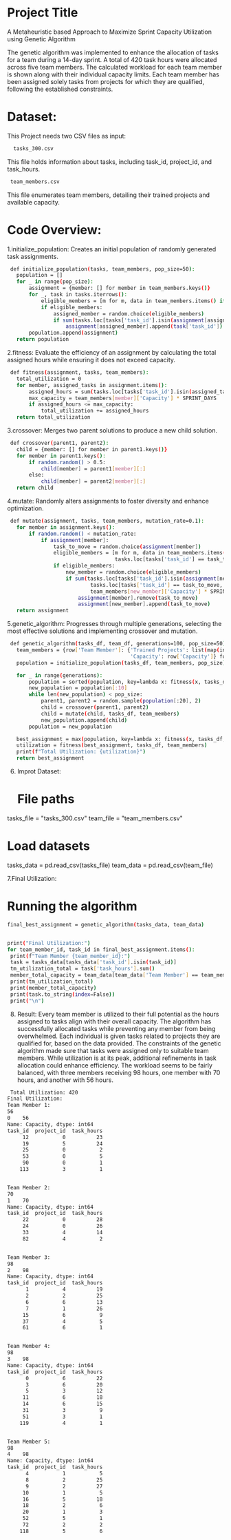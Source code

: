 # Project Title
A Metaheuristic based Approach to Maximize Sprint Capacity Utilization using Genetic Algorithm

The genetic algorithm was implemented to enhance the allocation of tasks for a team during a 14-day 
sprint. A total of 420 task hours were allocated across five team members. The calculated workload for 
each team member is shown along with their individual capacity limits. Each team member has been 
assigned solely tasks from projects for which they are qualified, following the established constraints.

# Dataset:
This Project needs two CSV files as input: 

```bash
  tasks_300.csv
```
 This file holds information about tasks, including task_id, project_id, and task_hours.
 ```bash
  team_members.csv
```
This file enumerates team members, detailing their trained projects and available capacity.
   
# Code Overview:
1.initialize_population: Creates an initial population of randomly generated task assignments.
 ```bash
  def initialize_population(tasks, team_members, pop_size=50):
    population = []
    for _ in range(pop_size):
        assignment = {member: [] for member in team_members.keys()}
        for _, task in tasks.iterrows():
            eligible_members = [m for m, data in team_members.items() if task['project_id'] in data['Trained Projects']]
            if eligible_members:
                assigned_member = random.choice(eligible_members)
                if sum(tasks.loc[tasks['task_id'].isin(assignment[assigned_member]), 'task_hours']) + task['task_hours'] <= team_members[assigned_member]['Capacity'] * SPRINT_DAYS:
                    assignment[assigned_member].append(task['task_id'])
        population.append(assignment)
    return population
```
    
    
2.fitness: Evaluate the efficiency of an assignment by calculating the total assigned hours while ensuring it does not exceed capacity.
 ```bash
  def fitness(assignment, tasks, team_members):
    total_utilization = 0
    for member, assigned_tasks in assignment.items():
        assigned_hours = sum(tasks.loc[tasks['task_id'].isin(assigned_tasks), 'task_hours'])
        max_capacity = team_members[member]['Capacity'] * SPRINT_DAYS
        if assigned_hours <= max_capacity:
            total_utilization += assigned_hours
    return total_utilization
```
  
    
3.crossover:  Merges two parent solutions to produce a new child solution.
 ```bash
  def crossover(parent1, parent2):
    child = {member: [] for member in parent1.keys()}
    for member in parent1.keys():
        if random.random() > 0.5:
            child[member] = parent1[member][:]
        else:
            child[member] = parent2[member][:]
    return child 
```
  
    
4.mutate:  Randomly alters assignments to foster diversity and enhance optimization.
 ```bash
  def mutate(assignment, tasks, team_members, mutation_rate=0.1):
    for member in assignment.keys():
        if random.random() < mutation_rate:
            if assignment[member]:
                task_to_move = random.choice(assignment[member])
                eligible_members = [m for m, data in team_members.items() if
                                    tasks.loc[tasks['task_id'] == task_to_move, 'project_id'].values[0] in data['Trained Projects']]
                if eligible_members:
                    new_member = random.choice(eligible_members)
                    if sum(tasks.loc[tasks['task_id'].isin(assignment[new_member]), 'task_hours']) + \
                            tasks.loc[tasks['task_id'] == task_to_move, 'task_hours'].values[0] <= \
                            team_members[new_member]['Capacity'] * SPRINT_DAYS:
                        assignment[member].remove(task_to_move)
                        assignment[new_member].append(task_to_move)
    return assignment
```
  
   
5.genetic_algorithm: Progresses through multiple generations, selecting the most effective solutions and implementing crossover and mutation.
 ```bash
  def genetic_algorithm(tasks_df, team_df, generations=100, pop_size=50):
    team_members = {row['Team Member']: {'Trained Projects': list(map(int, str(row['Trained Projects']).split(', '))),
                                         'Capacity': row['Capacity']} for _, row in team_df.iterrows()}
    population = initialize_population(tasks_df, team_members, pop_size)

    for _ in range(generations):
        population = sorted(population, key=lambda x: fitness(x, tasks_df, team_members), reverse=True)
        new_population = population[:10]
        while len(new_population) < pop_size:
            parent1, parent2 = random.sample(population[:20], 2)
            child = crossover(parent1, parent2)
            child = mutate(child, tasks_df, team_members)
            new_population.append(child)
        population = new_population

    best_assignment = max(population, key=lambda x: fitness(x, tasks_df, team_members))
    utilization = fitness(best_assignment, tasks_df, team_members)
    print(f"Total Utilization: {utilization}")
    return best_assignment
```
  
   
6. Improt Dataset:
   # File paths

  tasks_file = "tasks_300.csv"
  team_file = "team_members.csv"

  # Load datasets
  tasks_data = pd.read_csv(tasks_file)
  team_data = pd.read_csv(team_file)
  
7.Final Utilization:
  # Running the algorithm

   ```bash
  final_best_assignment = genetic_algorithm(tasks_data, team_data)


print("Final Utilization:")
for team_member_id, task_id in final_best_assignment.items():
    print(f"Team Member {team_member_id}:")
    task = tasks_data[tasks_data['task_id'].isin(task_id)]
    tm_utilization_total = task['task_hours'].sum()
    member_total_capacity = team_data[team_data['Team Member'] == team_member_id]['Capacity'] * SPRINT_DAYS
    print(tm_utilization_total)
    print(member_total_capacity)
    print(task.to_string(index=False))
    print("\n")
```
  

8. Result: Every team member is utilized to their full potential as the hours assigned to tasks align with their 
overall capacity. The algorithm has successfully allocated tasks while preventing any member from 
being overwhelmed. Each individual is given tasks related to projects they are qualified for, based on 
the data provided. The constraints of the genetic algorithm made sure that tasks were assigned only 
to suitable team members. While utilization is at its peak, additional refinements in task allocation 
could enhance efficiency. The workload seems to be fairly balanced, with three members receiving 98 
hours, one member with 70 hours, and another with 56 hours.

 ```bash
  Total Utilization: 420
Final Utilization:
Team Member 1:
56
0    56
Name: Capacity, dtype: int64
 task_id  project_id  task_hours
      12           0          23
      19           5          24
      25           0           2
      53           0           5
      90           0           1
     113           3           1


Team Member 2:
70
1    70
Name: Capacity, dtype: int64
 task_id  project_id  task_hours
      22           0          28
      24           0          26
      33           4          14
      82           4           2


Team Member 3:
98
2    98
Name: Capacity, dtype: int64
 task_id  project_id  task_hours
       1           4          19
       2           2          25
       6           6          13
       7           1          26
      15           6           9
      37           4           5
      61           6           1


Team Member 4:
98
3    98
Name: Capacity, dtype: int64
 task_id  project_id  task_hours
       0           6          22
       3           6          20
       5           3          12
      11           6          18
      14           6          15
      31           3           9
      51           3           1
     119           4           1


Team Member 5:
98
4    98
Name: Capacity, dtype: int64
 task_id  project_id  task_hours
       4           1           5
       8           2          25
       9           2          27
      10           1           5
      16           5          18
      18           2           6
      20           1           3
      52           5           1
      72           2           2
     118           5           6 
```
   


